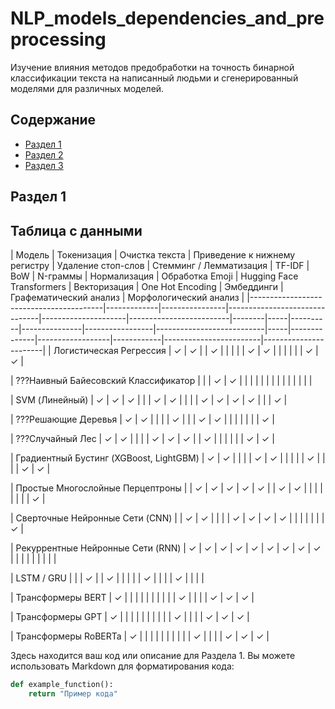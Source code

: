 # NLP_models_dependencies_and_preprocessing

Изучение влияния методов предобработки на точность бинарной классификации текста на написанный людьми и сгенерированный моделями для различных моделей.

## Содержание

- [Раздел 1](#раздел-1)
- [Раздел 2](#раздел-2)
- [Раздел 3](#раздел-3)

## Раздел 1

## Таблица с данными
| Модель                                  | Токенизация | Очистка текста | Приведение к нижнему регистру | Удаление стоп-слов | Стемминг / Лемматизация | TF-IDF | BoW | N-граммы | Нормализация | Обработка Emoji | Hugging Face Transformers | Векторизация | One Hot Encoding | Эмбеддинги | Графематический анализ | Морфологический анализ |
|-----------------------------------------|-------------|----------------|-------------------------------|---------------------|-------------------------|--------|-----|----------|---------------|-----------------|---------------------------|-----|--------------|------------------|------------|------------------------|-----------------------|
| Логистическая Регрессия                  | ✓           | ✓              |                               | ✓                   |                         |        |     |          | ✓             | ✓               |                           |     |              |                  |            | ✓                      | ✓                     |

| ???Наивный Байесовский Классификатор     |             |                | ✓                             | ✓                   |                         |        |     |          |               |                 |                           |     |              |                  |            |                        |                       |

| SVM (Линейный)                           | ✓           | ✓              | ✓                             |                     |                         | ✓      | ✓   |          |               |                 | ✓                         | ✓   | ✓            | ✓                |            |                        | ✓                     |

| ???Решающие Деревья                      | ✓           | ✓              |                               |                     |                         | ✓      |     |          | ✓             | ✓               |                           |     |              |                  |            |                        | ✓                     |

| ???Случайный Лес                         | ✓           | ✓              |                               |                     |                         | ✓      | ✓   | ✓        |               | ✓               |                           |     |              |                  |            | ✓                      | ✓                     |

| Градиентный Бустинг (XGBoost, LightGBM)  | ✓           | ✓              |                               |                     |                         | ✓      | ✓   |          |               |                 |                           | ✓   |              |                  |            | ✓                      | ✓                     |

| Простые Многослойные Перцептроны         |             | ✓              | ✓                             | ✓                   | ✓                       | ✓      |     | ✓        | ✓             |                 |                           |     |              |                  |            |                        | ✓                     |

| Сверточные Нейронные Сети (CNN)          |             | ✓              | ✓                             |                     |                         |        | ✓   | ✓        | ✓             | ✓               |                           |     |              |                  |            |                        | ✓                     |

| Рекуррентные Нейронные Сети (RNN)        | ✓           | ✓              | ✓                             | ✓                   | ✓                       | ✓      | ✓   | ✓        | ✓             |                 |                           |     |              |                  |            |                        |                       |

| LSTM / GRU                               |             |                | ✓                             |                     | ✓                       |        |     |          |               | ✓               |                           |     |              | ✓                |            |                        |                       |

| Трансформеры BERT                        | ✓           |                |                               |                     |                         |        |     |          |               |                 | ✓                         |     |              |                  | ✓          | ✓                      | ✓                     |

| Трансформеры GPT                         | ✓           |                |                               |                     |                         |        |     |          |               |                 | ✓                         |     |              |                  | ✓          | ✓                      | ✓                     |

| Трансформеры RoBERTa                     | ✓           |                |                               |                     |                         |        |     |          |               |                 | ✓                         |     |              |                  | ✓          | ✓                      | ✓                     |


Здесь находится ваш код или описание для Раздела 1. Вы можете использовать Markdown для форматирования кода:

```python
def example_function():
    return "Пример кода"
